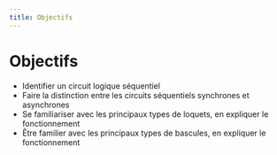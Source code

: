 ```yaml
---
title: Objectifs
---
```

# Objectifs

-   Identifier un circuit logique séquentiel
-   Faire la distinction entre les circuits séquentiels synchrones et
    asynchrones
-   Se familiariser avec les principaux types de loquets, en
    expliquer le fonctionnement
-   Être familier avec les principaux types de bascules, en
    expliquer le fonctionnement
